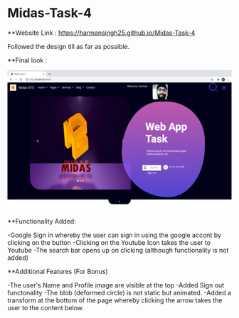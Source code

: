 # Midas-Task-4

**Website Link : https://harmansingh25.github.io/Midas-Task-4

Followed the design till as far as possible.

**Final look : 

  ![alt text](https://github.com/harmansingh25/Midas-Task-4/blob/[branch]/final1.png?raw=true)


**Functionality Added:

  -Google Sign in whereby the user can sign in using the google accont by clicking on the button
  -Clicking on the Youtube Icon takes the user to Youtube
  -The search bar opens up on clicking (although functionality is not added)

**Additional Features (For Bonus)

  -The user's Name and Profile image are visible at the top
  -Added Sign out functonality
  -The blob (deformed circle) is not static but animated.
  -Added a transform at the bottom of the page whereby clicking the arrow takes the user to the content below.
  
